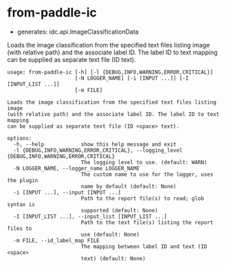 # from-paddle-ic

* generates: idc.api.ImageClassificationData

Loads the image classification from the specified text files listing image (with relative path) and the associate label ID. The label ID to text mapping can be supplied as separate text file (ID <space> text).

```
usage: from-paddle-ic [-h] [-l {DEBUG,INFO,WARNING,ERROR,CRITICAL}]
                      [-N LOGGER_NAME] [-i [INPUT ...]] [-I [INPUT_LIST ...]]
                      [-m FILE]

Loads the image classification from the specified text files listing image
(with relative path) and the associate label ID. The label ID to text mapping
can be supplied as separate text file (ID <space> text).

options:
  -h, --help            show this help message and exit
  -l {DEBUG,INFO,WARNING,ERROR,CRITICAL}, --logging_level {DEBUG,INFO,WARNING,ERROR,CRITICAL}
                        The logging level to use. (default: WARN)
  -N LOGGER_NAME, --logger_name LOGGER_NAME
                        The custom name to use for the logger, uses the plugin
                        name by default (default: None)
  -i [INPUT ...], --input [INPUT ...]
                        Path to the report file(s) to read; glob syntax is
                        supported (default: None)
  -I [INPUT_LIST ...], --input_list [INPUT_LIST ...]
                        Path to the text file(s) listing the report files to
                        use (default: None)
  -m FILE, --id_label_map FILE
                        The mapping between label ID and text (ID <space>
                        text) (default: None)
```
